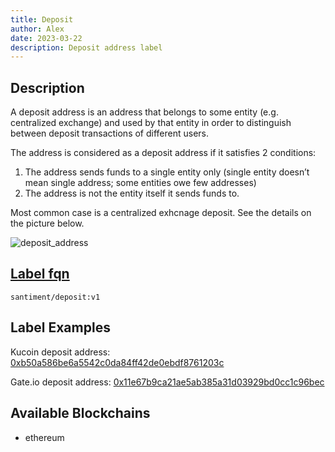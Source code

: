 ```yaml
---
title: Deposit
author: Alex
date: 2023-03-22
description: Deposit address label
---
```


## Description

A deposit address is an address that belongs to some entity (e.g. centralized exchange) and used by that entity in order to distinguish between deposit transactions of different users.

The address is considered as a deposit address if it satisfies 2 conditions:

1. The address sends funds to a single entity only (single entity doesn’t mean single address; some entities owe few addresses)
2. The address is not the entity itself it sends funds to.

Most common case is a centralized exhcnage deposit. See the details on the picture below.

![deposit_address](deposit-withdrawal.png)

## [Label fqn](/label-fqn)

`santiment/deposit:v1`

## Label Examples

Kucoin deposit address: [0xb50a586be6a5542c0da84ff42de0ebdf8761203c](https://etherscan.io/address/0xb50a586be6a5542c0da84ff42de0ebdf8761203c)

Gate.io deposit address: [0x11e67b9ca21ae5ab385a31d03929bd0cc1c96bec](https://etherscan.io/address/0x11e67b9ca21ae5ab385a31d03929bd0cc1c96bec)


## Available Blockchains

* ethereum
